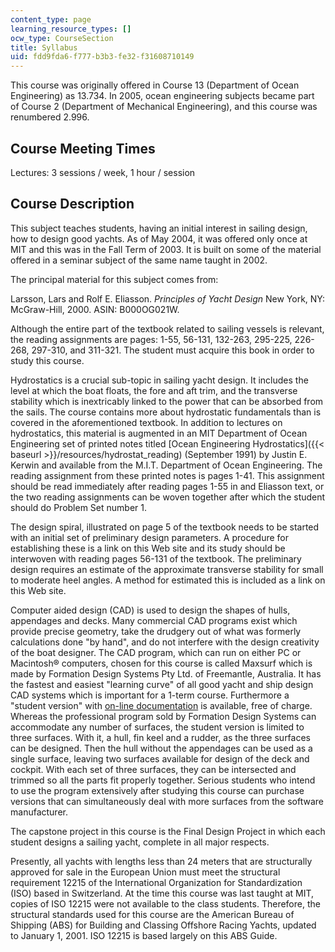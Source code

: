 ```yaml
---
content_type: page
learning_resource_types: []
ocw_type: CourseSection
title: Syllabus
uid: fdd9fda6-f777-b3b3-fe32-f31608710149
---
```


This course was originally offered in Course 13 (Department of Ocean Engineering) as 13.734. In 2005, ocean engineering subjects became part of Course 2 (Department of Mechanical Engineering), and this course was renumbered 2.996.

Course Meeting Times
--------------------

Lectures: 3 sessions / week, 1 hour / session

Course Description
------------------

This subject teaches students, having an initial interest in sailing design, how to design good yachts. As of May 2004, it was offered only once at MIT and this was in the Fall Term of 2003. It is built on some of the material offered in a seminar subject of the same name taught in 2002.

The principal material for this subject comes from:

Larsson, Lars and Rolf E. Eliasson. _Principles of Yacht Design_ New York, NY: McGraw-Hill, 2000. ASIN: B000OG021W.

Although the entire part of the textbook related to sailing vessels is relevant, the reading assignments are pages: 1-55, 56-131, 132-263, 295-225, 226-268, 297-310, and 311-321. The student must acquire this book in order to study this course.

Hydrostatics is a crucial sub-topic in sailing yacht design. It includes the level at which the boat floats, the fore and aft trim, and the transverse stability which is inextricably linked to the power that can be absorbed from the sails. The course contains more about hydrostatic fundamentals than is covered in the aforementioned textbook. In addition to lectures on hydrostatics, this material is augmented in an MIT Department of Ocean Engineering set of printed notes titled [Ocean Engineering Hydrostatics]({{< baseurl >}}/resources/hydrostat_reading) (September 1991) by Justin E. Kerwin and available from the M.I.T. Department of Ocean Engineering. The reading assignment from these printed notes is pages 1-41. This assignment should be read immediately after reading pages 1-55 in and Eliasson text, or the two reading assignments can be woven together after which the student should do Problem Set number 1.

The design spiral, illustrated on page 5 of the textbook needs to be started with an initial set of preliminary design parameters. A procedure for establishing these is a link on this Web site and its study should be interwoven with reading pages 56-131 of the textbook. The preliminary design requires an estimate of the approximate transverse stability for small to moderate heel angles. A method for estimated this is included as a link on this Web site.

Computer aided design (CAD) is used to design the shapes of hulls, appendages and decks. Many commercial CAD programs exist which provide precise geometry, take the drudgery out of what was formerly calculations done "by hand", and do not interfere with the design creativity of the boat designer. The CAD program, which can run on either PC or Macintosh® computers, chosen for this course is called Maxsurf which is made by Formation Design Systems Pty Ltd. of Freemantle, Australia. It has the fastest and easiest "learning curve" of all good yacht and ship design CAD systems which is important for a 1-term course. Furthermore a "student version" with [on-line documentation](http://www.maxsurf.net/) is available, free of charge. Whereas the professional program sold by Formation Design Systems can accommodate any number of surfaces, the student version is limited to three surfaces. With it, a hull, fin keel and a rudder, as the three surfaces can be designed. Then the hull without the appendages can be used as a single surface, leaving two surfaces available for design of the deck and cockpit. With each set of three surfaces, they can be intersected and trimmed so all the parts fit properly together. Serious students who intend to use the program extensively after studying this course can purchase versions that can simultaneously deal with more surfaces from the software manufacturer.

The capstone project in this course is the Final Design Project in which each student designs a sailing yacht, complete in all major respects.

Presently, all yachts with lengths less than 24 meters that are structurally approved for sale in the European Union must meet the structural requirement 12215 of the International Organization for Standardization (ISO) based in Switzerland. At the time this course was last taught at MIT, copies of ISO 12215 were not available to the class students. Therefore, the structural standards used for this course are the American Bureau of Shipping (ABS) for Building and Classing Offshore Racing Yachts, updated to January 1, 2001. ISO 12215 is based largely on this ABS Guide.